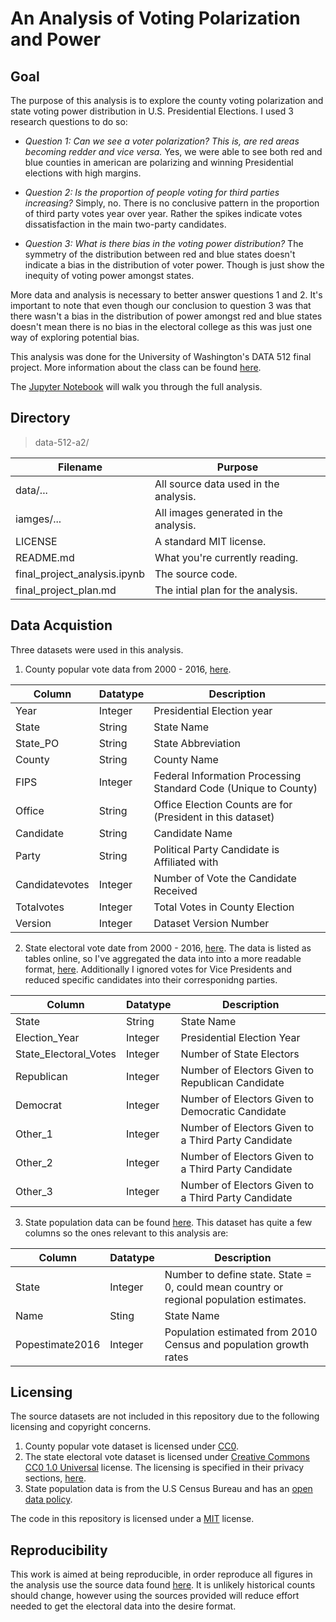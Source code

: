# An Analysis of Voting Polarization and Power

## Goal
The purpose of this analysis is to explore the county voting polarization and state voting power distribution in U.S. Presidential Elections. I used 3 research questions to do so:

* _Question 1: Can we see a voter polarization? This is, are red areas becoming redder and vice versa._ 
Yes, we were able to see both red and blue counties in american are polarizing and winning Presidential elections with high margins.
  
* _Question 2: Is the proportion of people voting for third parties increasing?_
Simply, no. There is no conclusive pattern in the proportion of third party votes year over year. Rather the spikes indicate votes dissatisfaction in the main two-party candidates. 

* _Question 3: What is there bias in the voting power distribution?_ 
The symmetry of the distribution between red and blue states doesn't indicate a bias in the distribution of voter power. Though is just show the inequity of voting power amongst states.

More data and analysis is necessary to better answer questions 1 and 2. It's important to note that even though our conclusion to question 3 was that there wasn't a bias in the distribution of power amongst red and blue states doesn't mean there is no bias in the electoral college as this was just one way of exploring potential bias.

This analysis was done for the University of Washington's DATA 512 final project. More information about the class can be found [here](https://wiki.communitydata.cc/Human_Centered_Data_Science_(Fall_2018)).

The [Jupyter Notebook](https://github.com/mag3141592/data-512-final-project/blob/master/final_project_analysis.ipynb) will walk you through the full analysis.

## Directory
> data-512-a2/

| Filename | Purpose |
| --- | --- |
| data/... | All source data used in the analysis. |
| iamges/... | All images generated in the analysis. |
| LICENSE | A standard MIT license. |
| README.md | What you're currently reading. |
| final_project_analysis.ipynb | The source code. |
| final_project_plan.md | The intial plan for the analysis. |

## Data Acquistion
Three datasets were used in this analysis.

1. County popular vote data from 2000 - 2016, [here](https://dataverse.harvard.edu/dataset.xhtml?persistentId=doi:10.7910/DVN/VOQCHQ).

| Column | Datatype | Description |
| --- | --- | --- |
| Year| Integer | Presidential Election year |
| State | String | State Name |
| State_PO | String | State Abbreviation |
| County | String | County Name |
| FIPS | Integer | Federal Information Processing Standard Code (Unique to County) |
| Office | String | Office Election Counts are for (President in this dataset) |
| Candidate | String | Candidate Name |
| Party | String | Political Party Candidate is Affiliated with|
| Candidatevotes | Integer | Number of Vote the Candidate Received |
| Totalvotes | Integer | Total Votes in County Election |
| Version | Integer | Dataset Version Number |

2. State electoral vote date from 2000 - 2016, [here](https://www.archives.gov/federal-register/electoral-college/votes/2000_2005.html#2016). The data is listed as tables online, so I've aggregated the data into into a more readable format, [here](https://github.com/mag3141592/data-512-final-project/blob/master/data/electoralpres_2000-2016.csv). Additionally I ignored votes for Vice Presidents and reduced specific candidates into their corresponidng parties.

| Column | Datatype | Description |
| --- | --- | --- |
| State | String | State Name |
| Election_Year | Integer | Presidential Election Year|
| State_Electoral_Votes | Integer| Number of State Electors |
| Republican | Integer| Number of Electors Given to Republican Candidate |
| Democrat | Integer| Number of Electors Given to Democratic Candidate |
| Other_1 | Integer| Number of Electors Given to a Third Party Candidate |
| Other_2 | Integer| Number of Electors Given to a Third Party Candidate |
| Other_3 | Integer| Number of Electors Given to a Third Party Candidate |

3. State population data can be found [here](https://www.census.gov/data/tables/2017/demo/popest/state-total.html). This dataset has quite a few columns so the ones relevant to this analysis are:

| Column | Datatype | Description |
| --- | --- | --- |
| State | Integer | Number to define state. State = 0, could mean country or regional population estimates. |
| Name | Sting | State Name|
| Popestimate2016 | Integer| Population estimated from 2010 Census and population growth rates |

## Licensing
The source datasets are not included in this repository due to the following licensing and copyright concerns.
1. County popular vote dataset is licensed under [CC0](https://creativecommons.org/share-your-work/public-domain/cc0/).
2. The state electoral vote dataset is licensed under [Creative Commons CC0 1.0 Universal](https://creativecommons.org/publicdomain/zero/1.0/) license. The licensing is specified in their privacy sections, [here](https://www.archives.gov/global-pages/privacy.html).
3. State population data is from the U.S Census Bureau and has an [open data policy](https://www.census.gov/about/policies/open-gov/open-data.html). 

The code in this repository is licensed under a [MIT](https://opensource.org/licenses/MIT) license.

## Reproducibility
This work is aimed at being reproducible, in order reproduce all figures in the analysis use the source data found [here](https://github.com/mag3141592/data-512-a2/blob/master/data).  It is unlikely historical counts should change, however using the sources provided will reduce effort needed to get the electoral data into the desire format.
